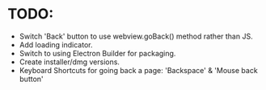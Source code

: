 # TODO:
 - Switch 'Back' button to use webview.goBack() method rather than JS.
 - Add loading indicator.
 - Switch to using Electron Builder for packaging.
 - Create installer/dmg versions.
 - Keyboard Shortcuts for going back a page: 'Backspace' & 'Mouse back button'
